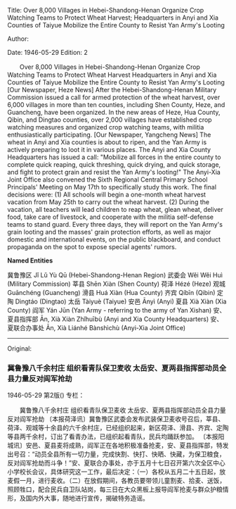 Title: Over 8,000 Villages in Hebei-Shandong-Henan Organize Crop Watching Teams to Protect Wheat Harvest; Headquarters in Anyi and Xia Counties of Taiyue Mobilize the Entire County to Resist Yan Army's Looting

Author:

Date: 1946-05-29
Edition: 2

　　Over 8,000 Villages in Hebei-Shandong-Henan
    Organize Crop Watching Teams to Protect Wheat Harvest
    Headquarters in Anyi and Xia Counties of Taiyue Mobilize the Entire County to Resist Yan Army's Looting
    [Our Newspaper, Heze News] After the Hebei-Shandong-Henan Military Commission issued a call for armed protection of the wheat harvest, over 6,000 villages in more than ten counties, including Shen County, Heze, and Guancheng, have been organized. In the new areas of Heze, Hua County, Qibin, and Dingtao counties, over 2,000 villages have established crop watching measures and organized crop watching teams, with militia enthusiastically participating.
    [Our Newspaper, Yangcheng News] The wheat in Anyi and Xia counties is about to ripen, and the Yan Army is actively preparing to loot it in various places. The Anyi and Xia County Headquarters has issued a call: "Mobilize all forces in the entire county to complete quick reaping, quick threshing, quick drying, and quick storage, and fight to protect grain and resist the Yan Army's looting!" The Anyi-Xia Joint Office also convened the Sixth Regional Central Primary School Principals' Meeting on May 17th to specifically study this work. The final decisions were: (1) All schools will begin a one-month wheat harvest vacation from May 25th to carry out the wheat harvest. (2) During the vacation, all teachers will lead children to reap wheat, glean wheat, deliver food, take care of livestock, and cooperate with the militia self-defense teams to stand guard. Every three days, they will report on the Yan Army's grain looting and the masses' grain protection efforts, as well as major domestic and international events, on the public blackboard, and conduct propaganda on the spot to expose special agents' rumors.




**Named Entities**


冀鲁豫区  Jǐ Lǔ Yù Qū (Hebei-Shandong-Henan Region)
武委会  Wěi Wěi Huì (Military Commission)
莘县  Shēn Xiàn (Shen County)
荷泽  Hézé (Heze)
观城  Guānchéng (Guancheng)
滑县  Huá Xiàn (Hua County)
齐宾  Qíbīn (Qibin)
定陶  Dìngtáo (Dingtao)
太岳  Tàiyuè (Taiyue)
安邑  Ānyì (Anyi)
夏县  Xià Xiàn (Xia County)
阎军  Yán Jūn (Yan Army - referring to the army of Yan Xishan)
安、夏县指挥部  Ān, Xià Xiàn Zhǐhuībù (Anyi and Xia County Headquarters)
安、夏联合办事处  Ān, Xià Liánhé Bànshìchù (Anyi-Xia Joint Office)



<hr /> 

Original: 


### 冀鲁豫八千余村庄  组织看青队保卫麦收  太岳安、夏两县指挥部动员全县力量反对阎军抢劫

1946-05-29
第2版()
专栏：

　　冀鲁豫八千余村庄
    组织看青队保卫麦收
    太岳安、夏两县指挥部动员全县力量反对阎军抢劫
    〔本报荷泽讯〕冀鲁豫区武委会发布武装保卫麦收号召后，莘县、荷泽、观城等十余县的六千余村庄，已经组织起来，新区荷泽、滑县、齐宾、定陶等县两千余村，订出了看青办法，已组织起看青队，民兵均踊跃参加。
    〔本报阳城讯〕安邑、夏县麦将成熟，阎军正在各地积极准备抢麦，安、夏县指挥部，特发出号召：“动员全县所有一切力量，完成快割、快打、快晒、快藏，为保卫粮食，反对阎军抢劫而斗争！”安、夏联合办事处，亦于五月十七日召开第六次全区中心小学校长会议，具体研究这一工作，最后决定：（一）各校从五月二十五日起，放麦假一月，进行麦收。（二）在放假期间，各教员要带领儿童割麦、拾麦、送饭，照顾牲口，配合民兵自卫队站岗，每三日在大众黑板上报导阎军抢麦与群众护粮情形，及国内外大事，随地进行宣传，揭破特务造谣。
